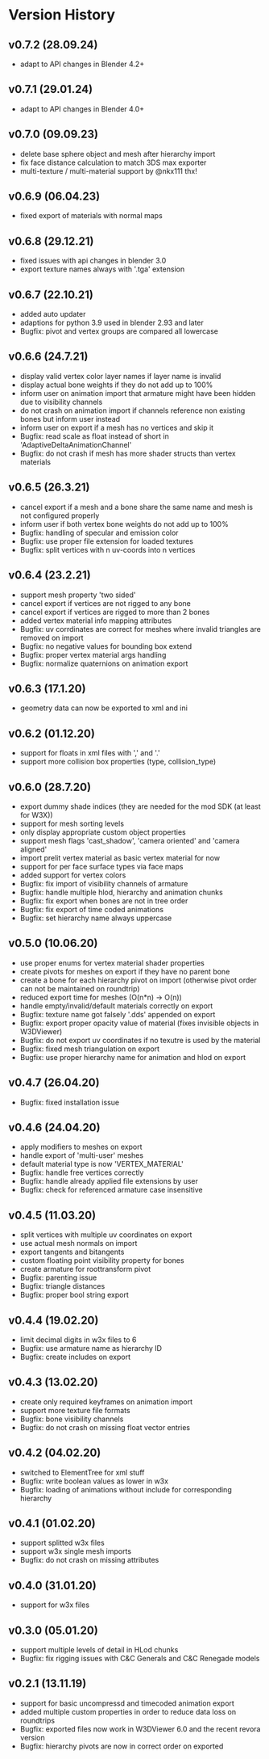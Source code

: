 # Version History

## v0.7.2 (28.09.24)
* adapt to API changes in Blender 4.2+

## v0.7.1 (29.01.24)
* adapt to API changes in Blender 4.0+


## v0.7.0 (09.09.23)
* delete base sphere object and mesh after hierarchy import
* fix face distance calculation to match 3DS max exporter
* multi-texture / multi-material support by @nkx111 thx!

## v0.6.9 (06.04.23)
* fixed export of materials with normal maps

## v0.6.8 (29.12.21)
* fixed issues with api changes in blender 3.0
* export texture names always with '.tga' extension

## v0.6.7 (22.10.21)
* added auto updater
* adaptions for python 3.9 used in blender 2.93 and later
* Bugfix: pivot and vertex groups are compared all lowercase

## v0.6.6 (24.7.21)
* display valid vertex color layer names if layer name is invalid
* display actual bone weights if they do not add up to 100%
* inform user on animation import that armature might have been hidden due to visibility channels
* do not crash on animation import if channels reference non existing bones but inform user instead
* inform user on export if a mesh has no vertices and skip it
* Bugfix: read scale as float instead of short in 'AdaptiveDeltaAnimationChannel'
* Bugfix: do not crash if mesh has more shader structs than vertex materials

## v0.6.5 (26.3.21)
* cancel export if a mesh and a bone share the same name and mesh is not configured properly
* inform user if both vertex bone weights do not add up to 100%
* Bugfix: handling of specular and emission color
* Bugfix: use proper file extension for loaded textures
* Bugfix: split vertices with n uv-coords into n vertices

## v0.6.4 (23.2.21)
* support mesh property 'two sided'
* cancel export if vertices are not rigged to any bone
* cancel export if vertices are rigged to more than 2 bones
* added vertex material info mapping attributes
* Bugfix: uv corrdinates are correct for meshes where invalid triangles are removed on import
* Bugfix: no negative values for bounding box extend
* Bugfix: proper vertex material args handling
* Bugfix: normalize quaternions on animation export

## v0.6.3 (17.1.20)
* geometry data can now be exported to xml and ini

## v0.6.2 (01.12.20)
* support for floats in xml files with ',' and '.'
* support more collision box properties (type, collision_type)

## v0.6.0 (28.7.20)
* export dummy shade indices (they are needed for the mod SDK (at least for W3X))
* support for mesh sorting levels
* only display appropriate custom object properties
* support mesh flags 'cast_shadow', 'camera oriented' and 'camera aligned'
* import prelit vertex material as basic vertex material for now
* support for per face surface types via face maps
* added support for vertex colors
* Bugfix: fix import of visibility channels of armature
* Bugfix: handle multiple hlod, hierarchy and animation chunks
* Bugfix: fix export when bones are not in tree order
* Bugfix: fix export of time coded animations
* Bugfix: set hierarchy name always uppercase

## v0.5.0 (10.06.20)
* use proper enums for vertex material shader properties
* create pivots for meshes on export if they have no parent bone
* create a bone for each hierarchy pivot on import (otherwise pivot order can not be maintained on roundtrip)
* reduced export time for meshes (O(n*n) -> O(n))
* handle empty/invalid/default materials correctly on export
* Bugfix: texture name got falsely '.dds' appended on export
* Bugfix: export proper opacity value of material (fixes invisible objects in W3DViewer)
* Bugfix: do not export uv coordinates if no texutre is used by the material
* Bugfix: fixed mesh triangulation on export
* Bugfix: use proper hierarchy name for animation and hlod on export

## v0.4.7 (26.04.20)
* Bugfix: fixed installation issue

## v0.4.6 (24.04.20)
* apply modifiers to meshes on export
* handle export of 'multi-user' meshes
* default material type is now 'VERTEX_MATERIAL'
* Bugfix: handle free vertices correctly
* Bugfix: handle already applied file extensions by user
* Bugfix: check for referenced armature case insensitive

## v0.4.5 (11.03.20)
* split vertices with multiple uv coordinates on export
* use actual mesh normals on import
* export tangents and bitangents
* custom floating point visibility property for bones
* create armature for roottransform pivot
* Bugfix: parenting issue
* Bugfix: triangle distances
* Bugfix: proper bool string export

## v0.4.4 (19.02.20)
* limit decimal digits in w3x files to 6
* Bugfix: use armature name as hierarchy ID
* Bugfix: create includes on export

## v0.4.3 (13.02.20)
* create only required keyframes on animation import
* support more texture file formats
* Bugfix: bone visibility channels
* Bugfix: do not crash on missing float vector entries

## v0.4.2 (04.02.20)
* switched to ElementTree for xml stuff
* Bugfix: write boolean values as lower in w3x
* Bugfix: loading of animations without include for corresponding hierarchy

## v0.4.1 (01.02.20)
* support splitted w3x files
* support w3x single mesh imports
* Bugfix: do not crash on missing attributes

## v0.4.0 (31.01.20)
* support for w3x files

## v0.3.0 (05.01.20)
* support multiple levels of detail in HLod chunks
* Bugfix: fix rigging issues with C&C Generals and C&C Renegade models

## v0.2.1 (13.11.19)
* support for basic uncompressd and timecoded animation export
* added multiple custom properties in order to reduce data loss on roundtrips
* Bugfix: exported files now work in W3DViewer 6.0 and the recent revora version
* Bugfix: hierarchy pivots are now in correct order on exported
